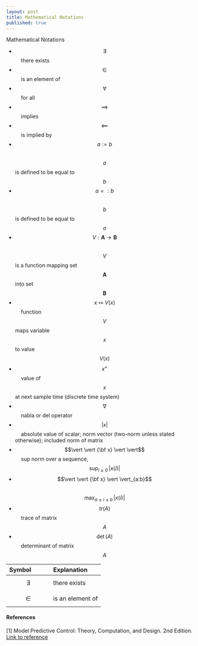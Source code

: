 ```yaml
---
layout: post
title: Mathematical Notations
published: true
---
```


Mathematical Notations

* $$\exists$$  &nbsp; &nbsp;   there exists
* $$\in$$     &nbsp; &nbsp;    is an element of
* $$\forall$$  &nbsp; &nbsp;   for all
* $$\implies$$  &nbsp; &nbsp;  implies
* $$\impliedby$$ &nbsp; &nbsp; is implied by
* $$a := b$$  &nbsp; &nbsp;    $$a$$ is defined to be equal to $$b$$
* $$a =: b$$   &nbsp; &nbsp;   $$b$$ is defined to be equal to $$a$$
* $$V : \mathbf{A} \to \mathbf{B}$$ &nbsp; &nbsp; $$V$$ is a function mapping set $$\mathbf{A}$$ into set $$\mathbf{B}$$
* $$x \mapsto V(x)$$ &nbsp; &nbsp; function $$V$$ maps variable $$x$$ to value $$V(x)$$
* $$x^+$$ &nbsp; &nbsp; value of $$x$$ at next sample time (discrete time system)
* $$\nabla$$ &nbsp; &nbsp; nabla or del operator
* $$\vert x \vert$$ &nbsp; &nbsp; absolute value of scalar; norm vector (two-norm unless stated otherwise); included norm of matrix
* $$\vert \vert {\bf x} \vert \vert$$ &nbsp; &nbsp; sup norm over a sequence, $$\text{sup}_{i \geq 0} \, \vert x(i) \vert$$
* $$\vert \vert {\bf x} \vert \vert_{a:b}$$ &nbsp; &nbsp; $$\text{max}_{a \leq i \leq b} \, \vert x(i) \vert$$
* $$tr(A)$$ &nbsp; &nbsp; trace of matrix $$A$$
* $$\det(A)$$ &nbsp; &nbsp; determinant of matrix $$A$$

| Symbol &nbsp; &nbsp; &nbsp; &nbsp; &nbsp; | Explanation  |
|:---------------|:----------------------------------|
| $$\exists$$  | there exists  |
| $$\in$$  | is an element of  |



#### References

[1] Model Predictive Control: Theory, Computation, and Design. 2nd Edition. [Link to reference](https://sites.engineering.ucsb.edu/~jbraw/mpc/)

